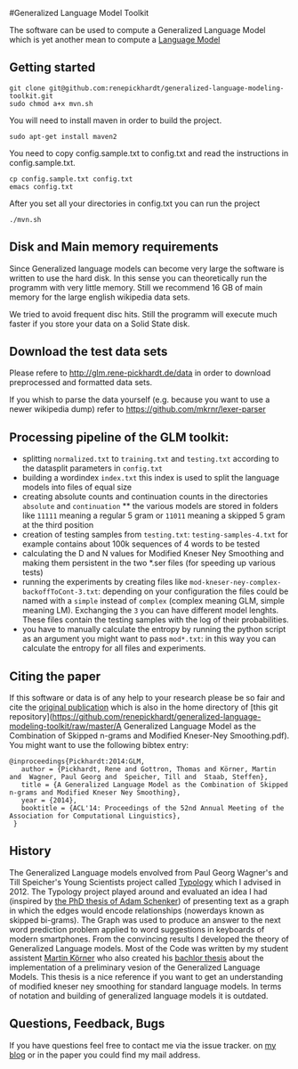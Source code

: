 #Generalized Language Model Toolkit

The software can be used to compute a Generalized Language Model which is yet another mean to compute a [Language Model](http://en.wikipedia.org/wiki/Language_model) 

## Getting started
```
git clone git@github.com:renepickhardt/generalized-language-modeling-toolkit.git
sudo chmod a+x mvn.sh
```
You will need to install maven in order to build the project.
```
sudo apt-get install maven2
```

You need to copy config.sample.txt to config.txt and read the instructions in config.sample.txt.
```
cp config.sample.txt config.txt
emacs config.txt
```

After you set all your directories in config.txt you can run the project
```
./mvn.sh
```

## Disk and Main memory requirements
Since Generalized language models can become very large the software is written to use the hard disk. In this sense you can theoretically run the programm with very little memory. Still we recommend 16 GB of main memory for the large english wikipedia data sets. 

We tried to avoid frequent disc hits. Still the programm will execute much faster if you store your data on a Solid State disk. 

## Download the test data sets
Please refere to http://glm.rene-pickhardt.de/data in order to download preprocessed and formatted data sets. 

If you whish to parse the data yourself (e.g. because you want to use a newer wikipedia dump) refer to https://github.com/mkrnr/lexer-parser

## Processing pipeline of the GLM toolkit: 
* splitting `normalized.txt` to `training.txt` and `testing.txt` according to the datasplit parameters in `config.txt`
* building a wordindex `index.txt` this index is used to split the language models into files of equal size
* creating absolute counts and continuation counts in the directories `absolute` and `continuation`
** the various models are stored in folders like `11111` meaning a regular 5 gram or `11011` meaning a skipped 5 gram at the third position
* creation of testing samples from `testing.txt`: `testing-samples-4.txt` for example contains about 100k sequences of 4 words to be tested
* calculating the D and N values for Modified Kneser Ney Smoothing and making them persistent in the two *.ser files (for speeding up various tests)
* running the experiments by creating files like `mod-kneser-ney-complex-backoffToCont-3.txt`: depending on your configuration the files could be named with a `simple` instead of `complex` (complex meaning GLM, simple meaning LM). Exchanging the `3` you can have different model lenghts. These files contain the testing samples with the log of their probabilities.
* you have to manually calculate the entropy by running the python script as an argument you might want to pass `mod*.txt`: in this way you can calculate the entropy for all files and experiments.

## Citing the paper
If this software or data is of any help to your research please be so fair and cite the [original publication](http://arxiv.org/pdf/1404.3377v1.pdf) which is also in the home directory of [this git repository](https://github.com/renepickhardt/generalized-language-modeling-toolkit/raw/master/A Generalized Language Model as the Combination of Skipped n-grams and Modified Kneser-Ney Smoothing.pdf).
You might want to use the following bibtex entry:
```
@inproceedings{Pickhardt:2014:GLM, 
   author = {Pickhardt, Rene and Gottron, Thomas and Körner, Martin and  Wagner, Paul Georg and  Speicher, Till and  Staab, Steffen}, 
   title = {A Generalized Language Model as the Combination of Skipped n-grams and Modified Kneser Ney Smoothing}, 
   year = {2014}, 
   booktitle = {ACL'14: Proceedings of the 52nd Annual Meeting of the Association for Computational Linguistics}, 
 } 
```

## History
The Generalized Language models envolved from Paul Georg Wagner's and Till Speicher's Young Scientists project called [Typology](http://www.typology.de) which I advised in 2012.
The Typology project played around and evaluated an idea I had (inspired by [the PhD thesis of Adam Schenker](http://scholarcommons.usf.edu/cgi/viewcontent.cgi?article=2466&context=etd)) of presenting text as a graph in which the edges would encode relationships (nowerdays known as skipped bi-grams). The Graph was used to produce an answer to the next word prediction problem applied to word suggestions in keyboards of modern smartphones.
From the convincing results I developed the theory of Generalized Language models. 
Most of the Code was written by my student assistent [Martin Körner](http://mkoerner.de/) who also created his [bachlor thesis](https://github.com/renepickhardt/generalized-language-modeling-toolkit/raw/master/bachelor-thesis-martin-koerner.pdf) about the implementation of a preliminary vesion of the Generalized Language Models. This thesis is a nice reference if you want to get an understanding of modified kneser ney smoothing for standard language models. In terms of notation and building of generalized language models it is outdated.

## Questions, Feedback, Bugs
If you have questions feel free to contact me via the issue tracker. on [my blog](http://www.rene-pickhardt.de) or in the paper you could find my mail address.
